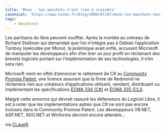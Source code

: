 ```yaml
---
title: 'Mono : les manchots n’ont rien à craindre'
canonical: 'https://www.nexeo.fr/blog/2009/07/07/mono-les-manchots-nont-rien-a-craindre/'
tags:
    - Nexdotnet
---
```


Les partisans du libre peuvent souffler. Après la montée au créneau de Richard
Stallman qui demandait que l’on n’intègre pas à Debian l’application Tomboy
(exécutée par Mono), la polémique avait enflé, accusant Microsoft de manipuler
les développeurs afin d’en tirer un jour profit en réclamant des brevets
logiciels portant sur l’implémentation de ses technologies. Il n’en sera rien.

Microsoft vient en effet d’annoncer le ralliement de C# au
[Community Promise Patent](http://www.microsoft.com/interop/cp/default.mspx),
une licence assurant que la firme de Redmond ne réclamera rien aux créateurs
d’applications utilisant, vendant, distribuant ou implémentant les
spécifications
[ECMA 334 (C#)](http://www.ecma-international.org/publications/standards/Ecma-334.htm)
et
[ECMA 335 (CLI)](http://www.ecma-international.org/publications/standards/Ecma-335.htm).

Malgré cette annonce qui devrait rassuré les défenseurs du Logiciel Libre, il
est à noter que les implémentations autres que C# ne sont pas encore incluses
dans le Community Promise Patent. Les développeurs VB.NET, ASP.NET, ADO.NET et
Winforms devront encore attendre…

via [CLaueR](http://twitter.com/CLaueR/status/2511453056).
